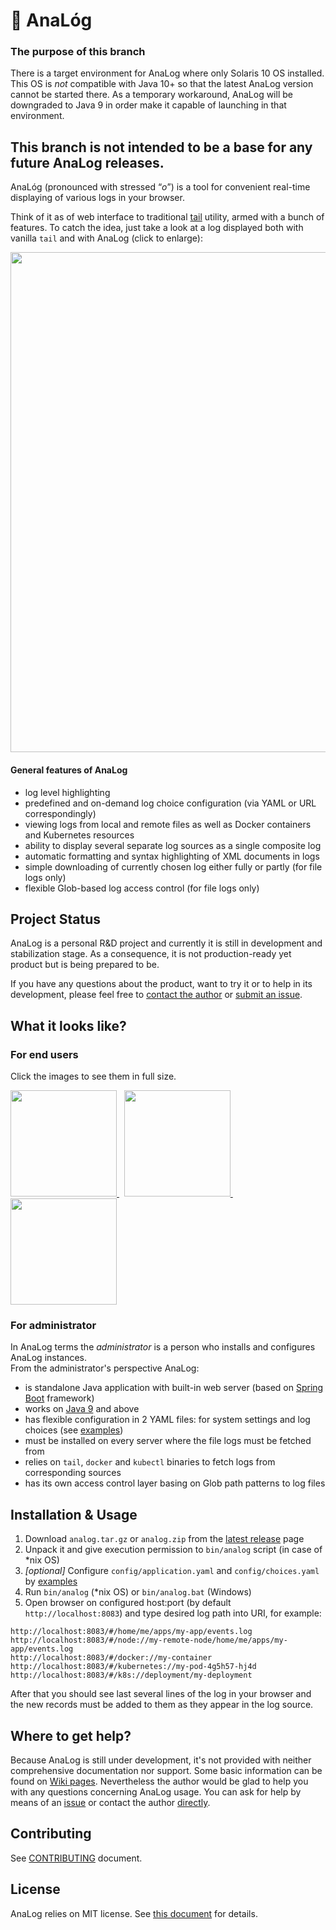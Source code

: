 # :mag_right: ​AnaL&oacute;g

### The purpose of this branch
There is a target environment for AnaLog where only Solaris 10 OS installed. This OS is *not* compatible with Java
10+ so that the latest AnaLog version cannot be started there. As a temporary workaround, AnaLog will be downgraded to
Java 9 in order make it capable of launching in that environment. 
  
This branch is not intended to be a base for any future AnaLog releases.  
---

AnaL&oacute;g (pronounced with stressed “*o*”) is a tool for convenient real-time displaying of various logs in your browser.  

Think of it as of web interface to traditional [tail](https://en.wikipedia.org/wiki/Tail_(Unix)) utility, armed with a bunch of features.  To catch the idea, just take a look at a log displayed both with vanilla `tail` and with AnaLog (click to enlarge):

<a href="https://raw.githubusercontent.com/wiki/Toparvion/analog/images/tail-vs-analog.png">
<img src="https://raw.githubusercontent.com/wiki/Toparvion/analog/images/tail-vs-analog.png" width="800">
</a>

#### General features of AnaLog

* log level highlighting
* predefined and on-demand log choice configuration (via YAML or URL correspondingly)
* viewing logs from local and remote files as well as Docker containers and Kubernetes resources
* ability to display several separate log sources as a single composite log
* automatic formatting and syntax highlighting of XML documents in logs
* simple downloading of currently chosen log either fully or partly (for file logs only)
* flexible Glob-based log access control (for file logs only)

## Project Status

AnaLog is a personal R&D project and currently it is still in development and stabilization stage. As a consequence, it is not production-ready yet product but is being prepared to be.

If you have any questions about the product, want to try it or to help in its development, please feel free to [contact the author](mailto:toparvion@gmx.com) or [submit an issue](https://github.com/Toparvion/analog/issues/new).

## What it looks like?
### For end users
Click the images to see them in full size.

<a href="https://raw.githubusercontent.com/wiki/Toparvion/analog/images/composite-example.png">
<img src="https://raw.githubusercontent.com/wiki/Toparvion/analog/images/composite-example.png" height="170">
</a>&nbsp;
<a href="https://raw.githubusercontent.com/wiki/Toparvion/analog/images/choices-example.png">
<img src="https://raw.githubusercontent.com/wiki/Toparvion/analog/images/choices-example.png" height="170">
</a>&nbsp;
<a href="https://raw.githubusercontent.com/wiki/Toparvion/analog/images/dialogs-example.png">
<img src="https://raw.githubusercontent.com/wiki/Toparvion/analog/images/dialogs-example.png" height="170">
</a>

### For administrator
In AnaLog terms the *administrator* is a person who installs and configures AnaLog instances.  
From the administrator's perspective AnaLog:

* is standalone Java application with built-in web server (based on [Spring Boot](https://spring.io/projects/spring-boot) framework)
* works on [Java 9](http://jdk.java.net/9/) and above
* has flexible configuration in 2 YAML files: for system settings and log choices (see [examples](https://github.com/Toparvion/analog/wiki))
* must be installed on every server where the file logs must be fetched from
* relies on `tail`, `docker` and `kubectl` binaries to fetch logs from corresponding sources
* has its own access control layer basing on Glob path patterns to log files

## Installation & Usage
1. Download `analog.tar.gz` or `analog.zip` from the [latest release](https://github.com/Toparvion/analog/releases/latest) page
2. Unpack it and give execution permission to `bin/analog` script (in case of *nix OS)
3. *[optional]* Configure `config/application.yaml` and `config/choices.yaml` by [examples](https://github.com/Toparvion/analog/wiki)
4. Run `bin/analog` (*nix OS) or `bin/analog.bat` (Windows)
5. Open browser on configured host:port (by default `http://localhost:8083`) and type desired log path into URI, for example:
```
http://localhost:8083/#/home/me/apps/my-app/events.log
http://localhost:8083/#/node://my-remote-node/home/me/apps/my-app/events.log
http://localhost:8083/#/docker://my-container
http://localhost:8083/#/kubernetes://my-pod-4g5h57-hj4d
http://localhost:8083/#/k8s://deployment/my-deployment
```
After that you should see last several lines of the log in your browser and the new records must be added to them as they appear in the log source.

## Where to get help?
Because AnaLog is still under development, it's not provided with neither comprehensive documentation nor support. Some basic information can be found on [Wiki pages](https://github.com/Toparvion/analog/wiki).
Nevertheless the author would be glad to help you with any questions concerning AnaLog usage. You can ask for help by means of an [issue](https://github.com/Toparvion/analog/issues/new) or contact the author [directly](mailto:toparvion@gmx.com).

## Contributing
See [CONTRIBUTING](https://github.com/Toparvion/analog/blob/master/CONTRIBUTING.md) document.


## License
AnaLog relies on MIT license. See [this document](https://github.com/Toparvion/analog/blob/master/LICENSE) for details.
